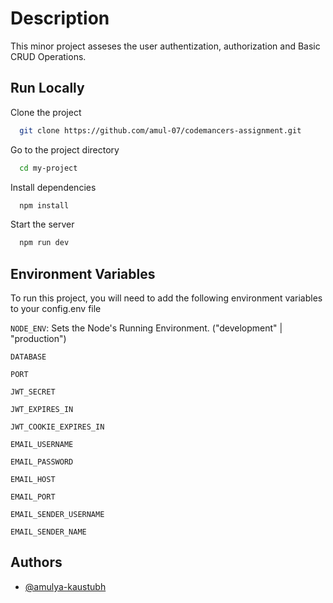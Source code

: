 # Description

This minor project asseses the user authentization, authorization and Basic CRUD Operations.

## Run Locally

Clone the project

```bash
  git clone https://github.com/amul-07/codemancers-assignment.git
```

Go to the project directory

```bash
  cd my-project
```

Install dependencies

```bash
  npm install
```

Start the server

```bash
  npm run dev
```

## Environment Variables

To run this project, you will need to add the following environment variables to your config.env file

`NODE_ENV`: Sets the Node's Running Environment. ("development" | "production")

`DATABASE`

`PORT`

`JWT_SECRET`

`JWT_EXPIRES_IN`

`JWT_COOKIE_EXPIRES_IN`

`EMAIL_USERNAME`

`EMAIL_PASSWORD`

`EMAIL_HOST`

`EMAIL_PORT`

`EMAIL_SENDER_USERNAME`

`EMAIL_SENDER_NAME`

## Authors

-   [@amulya-kaustubh](https://www.github.com/amul-07)
